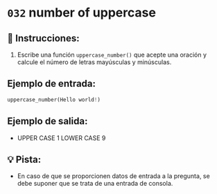 # `032` number of uppercase

## 📝 Instrucciones:

1. Escribe una función `uppercase_number()` que acepte una oración y calcule el número de letras mayúsculas y minúsculas.

## Ejemplo de entrada:

```py
uppercase_number(Hello world!)
```

## Ejemplo de salida:

+ UPPER CASE 1
  LOWER CASE 9

## 💡 Pista:

+ En caso de que se proporcionen datos de entrada a la pregunta, se debe suponer que se trata de una entrada de consola.